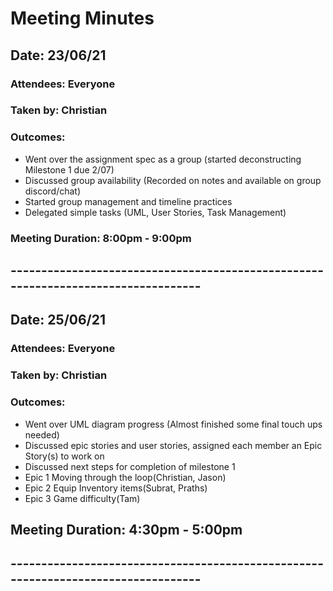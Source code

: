 # Meeting Minutes

## Date: 23/06/21

### Attendees: Everyone

### Taken by: Christian

### Outcomes:

- Went over the assignment spec as a group (started deconstructing Milestone 1 due 2/07)
- Discussed group availability (Recorded on notes and available on group discord/chat)
- Started group management and timeline practices
- Delegated simple tasks (UML, User Stories, Task Management)

### Meeting Duration: 8:00pm - 9:00pm

## ----------------------------------------------------------------------------------
## Date: 25/06/21

### Attendees: Everyone


### Taken by: Christian


### Outcomes:

- Went over UML diagram progress (Almost finished some final touch ups needed)
- Discussed epic stories and user stories, assigned each member an Epic Story(s) to work on
- Discussed next steps for completion of milestone 1
- Epic 1 Moving through the loop(Christian, Jason)
- Epic 2 Equip Inventory items(Subrat, Praths)
- Epic 3 Game difficulty(Tam)

## Meeting Duration: 4:30pm - 5:00pm

## ----------------------------------------------------------------------------------